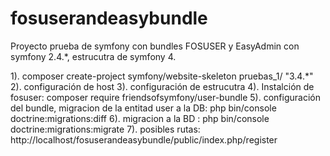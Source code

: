 # fosuserandeasybundle
Proyecto prueba de symfony con bundles  FOSUSER y EasyAdmin
con symfony 2.4.*, estrucutra de symfony 4.

1). composer create-project symfony/website-skeleton pruebas_1/  "3.4.*"
2). configuración de host 
3). configuración de estrucutra 
4). Instalción de fosuser: composer require friendsofsymfony/user-bundle
5). configuración del bundle, migracion de la entitad user a la DB:  php bin/console doctrine:migrations:diff
6). migracion a la BD : php bin/console doctrine:migrations:migrate
7). posibles rutas: http://localhost/fosuserandeasybundle/public/index.php/register

